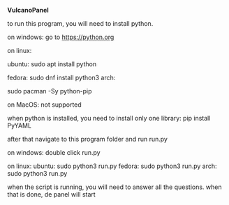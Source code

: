 **VulcanoPanel**

to run this program, you will need to install python.

on windows:
  go to https://python.org

on linux:

  ubuntu:
sudo apt install python
    
  fedora:
sudo dnf install python3
  arch:
  
sudo pacman -Sy python-pip

on MacOS:
  not supported


when python is installed, you need to install only one library:
  pip install PyYAML

after that navigate to this program folder and run run.py

on windows:
  double click run.py

on linux:
  ubuntu:
    sudo python3 run.py
  fedora:
    sudo python3 run.py
  arch:
    sudo python3 run.py


when the script is running, you will need to answer all the questions. when that is done, de panel will start
